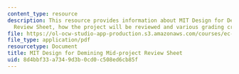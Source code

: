 ```yaml
---
content_type: resource
description: This resource provides information about MIT Design for Demining Mid-project
  Review Sheet, how the project will be reviewed and various grading criterias.
file: https://ol-ocw-studio-app-production.s3.amazonaws.com/courses/ec-s06-prototypes-to-products-fall-2005/8d4bbf33a7349d3b0cd0c508ed6cb85f_MITEC_S06F05_m2_review.pdf
file_type: application/pdf
resourcetype: Document
title: MIT Design for Demining Mid-project Review Sheet
uid: 8d4bbf33-a734-9d3b-0cd0-c508ed6cb85f
---
```

